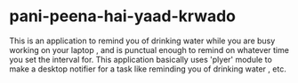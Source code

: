 # pani-peena-hai-yaad-krwado
This is an application to remind you of drinking water while you are busy working on your laptop , and is punctual enough to remind on whatever time you set the interval for. This application basically uses 'plyer' module to make a desktop notifier for a task like reminding you of drinking water , etc.
